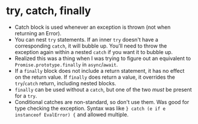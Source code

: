 # try, catch, finally

-   Catch block is used whenever an exception is thrown (not when returning an Error).
-   You can nest `try` statements. If an inner `try` doesn't have a corresponding `catch`, it will bubble up. You'll need to throw the exception again within a nested `catch` if you want it to bubble up.
-   Realized this was a thing when I was trying to figure out an equivalent to `Promise.prototype.finally` in `async`/`await`.
-   If a `finally` block does not include a return statement, it has no effect on the return value. If `finally` does return a value, it overrides the `try`/`catch` return, including nested blocks.
-   `finally` can be used without a `catch`, but one of the two _must_ be present for a `try`.
-   Conditional catches are non-standard, so don't use them. Was good for type checking the exception. Syntax was like `} catch (e if e instanceof EvalError) {` and allowed multiple.
